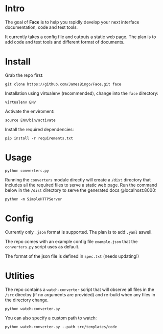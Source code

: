 # Intro

The goal of **Face** is to help you rapidly develop your next interface documentation, code and test tools.

It currently takes a config file and outputs a static web page. The plan is to add code and test tools and different format of documents.

# Install

Grab the repo first:

```
git clone https://github.com/JamesBingo/Face.git face

```

Installation using virtualenv (recommended), change into the `face` directory:

```
virtualenv ENV
```

Activate the enviroment:

```
source ENV/bin/activate
```

Install the required dependencies:

```
pip install -r requirements.txt
```

# Usage


```
python converters.py
```

Running the `converters` module directly will create a `/dist` directory that includes all the required files to serve a static web page. Run the command below in the `/dist` directory to serve the generated docs @localhost:8000: 

```
python -m SimpleHTTPServer
```

# Config

Currently only `.json` format is supported. The plan is to add `.yaml` aswell. 

The repo comes with an example config file `example.json` that the `converters.py` script uses as default.

The format of the json file is defined in `spec.txt` (needs updating!)


# Utlities

The repo contains a `watch-converter` script that will observe all files in the `/src` directoy (if no arguments are provided) and re-build when any files in the directory change. 

```
python watch-converter.py
```

You can also specify a custom path to watch:

```
python watch-converter.py --path src/templates/code
```
